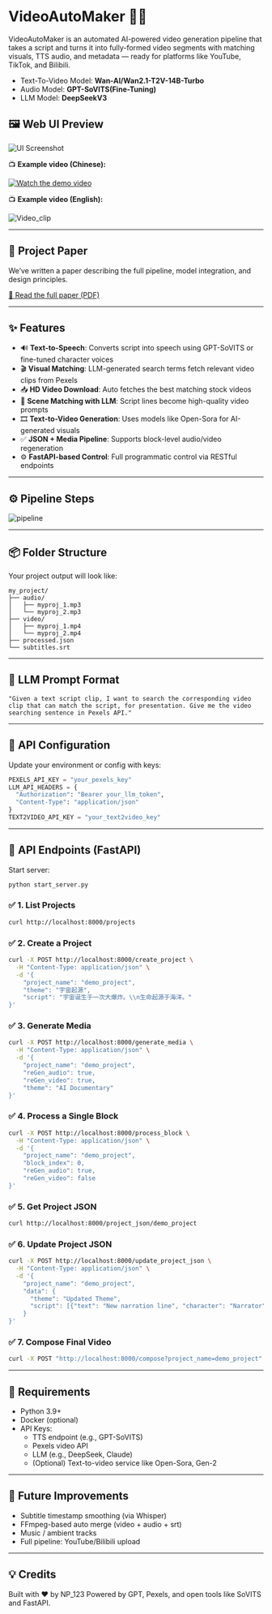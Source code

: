 # VideoAutoMaker 🎥🤖

VideoAutoMaker is an automated AI-powered video generation pipeline that takes a script and turns it into fully-formed video segments with matching visuals, TTS audio, and metadata — ready for platforms like YouTube, TikTok, and Bilibili.

- Text-To-Video Model: **Wan-AI/Wan2.1-T2V-14B-Turbo**
- Audio Model: **GPT-SoVITS(Fine-Tuning)**
- LLM Model: **DeepSeekV3**

## 🖼️ Web UI Preview

![UI Screenshot](example/picture/ui1.png) <!-- replace with actual image path -->

📺 **Example video (Chinese):**

[![Watch the demo video](https://img.youtube.com/vi/RjH_D1CPzps/0.jpg)](https://www.youtube.com/watch?v=RjH_D1CPzps)


📺 **Example video (English):**

![Video_clip](example/picture/video_en.png) <!-- replace with actual image path -->


---

## 📄 Project Paper

We’ve written a paper describing the full pipeline, model integration, and design principles.

[📄 Read the full paper (PDF)](example/paper/paper.pdf)

---

## ✨ Features

- 🔊 **Text-to-Speech**: Converts script into speech using GPT-SoVITS or fine-tuned character voices
- 🎬 **Visual Matching**: LLM-generated search terms fetch relevant video clips from Pexels
- 📥 **HD Video Download**: Auto fetches the best matching stock videos
- 🧠 **Scene Matching with LLM**: Script lines become high-quality video prompts
- 🎞️ **Text-to-Video Generation**: Uses models like Open-Sora for AI-generated visuals
- ✅ **JSON + Media Pipeline**: Supports block-level audio/video regeneration
- ⚙️ **FastAPI-based Control**: Full programmatic control via RESTful endpoints

---

## ⚙️ Pipeline Steps 


![pipeline](example/picture/pipeline.png) <!-- replace with actual image path -->



---

## 📦 Folder Structure

Your project output will look like:

```text
my_project/
├── audio/
│   ├── myproj_1.mp3
│   └── myproj_2.mp3
├── video/
│   ├── myproj_1.mp4
│   └── myproj_2.mp4
├── processed.json
└── subtitles.srt
```

---

## 🧠 LLM Prompt Format

```text
"Given a text script clip, I want to search the corresponding video clip that can match the script, for presentation. Give me the video searching sentence in Pexels API."
```

---

## 🔐 API Configuration

Update your environment or config with keys:

```python
PEXELS_API_KEY = "your_pexels_key"
LLM_API_HEADERS = {
  "Authorization": "Bearer your_llm_token",
  "Content-Type": "application/json"
}
TEXT2VIDEO_API_KEY = "your_text2video_key"
```

---

## 🧪 API Endpoints (FastAPI)

Start server:

```bash
python start_server.py
```

### ✅ 1. List Projects

```bash
curl http://localhost:8000/projects
```

### ✅ 2. Create a Project

```bash
curl -X POST http://localhost:8000/create_project \
  -H "Content-Type: application/json" \
  -d '{
    "project_name": "demo_project",
    "theme": "宇宙起源",
    "script": "宇宙诞生于一次大爆炸。\\n生命起源于海洋。"
}'
```

### ✅ 3. Generate Media

```bash
curl -X POST http://localhost:8000/generate_media \
  -H "Content-Type: application/json" \
  -d '{
    "project_name": "demo_project",
    "reGen_audio": true,
    "reGen_video": true,
    "theme": "AI Documentary"
}'
```

### ✅ 4. Process a Single Block

```bash
curl -X POST http://localhost:8000/process_block \
  -H "Content-Type: application/json" \
  -d '{
    "project_name": "demo_project",
    "block_index": 0,
    "reGen_audio": true,
    "reGen_video": false
}'
```

### ✅ 5. Get Project JSON

```bash
curl http://localhost:8000/project_json/demo_project
```

### ✅ 6. Update Project JSON

```bash
curl -X POST http://localhost:8000/update_project_json \
  -H "Content-Type: application/json" \
  -d '{
    "project_name": "demo_project",
    "data": {
      "theme": "Updated Theme",
      "script": [{"text": "New narration line", "character": "Narrator"}]
    }
}'
```

### ✅ 7. Compose Final Video

```bash
curl -X POST "http://localhost:8000/compose?project_name=demo_project"
```

---

## 🧩 Requirements

- Python 3.9+
- Docker (optional)
- API Keys:
  - TTS endpoint (e.g., GPT-SoVITS)
  - Pexels video API
  - LLM (e.g., DeepSeek, Claude)
  - (Optional) Text-to-video service like Open-Sora, Gen-2

---

## 🚧 Future Improvements

- Subtitle timestamp smoothing (via Whisper)
- FFmpeg-based auto merge (video + audio + srt)
- Music / ambient tracks
- Full pipeline: YouTube/Bilibili upload

---

## 💡 Credits

Built with ❤️ by NP_123
Powered by GPT, Pexels, and open tools like SoVITS and FastAPI.

